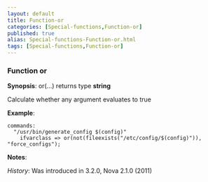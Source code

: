 ```yaml
---
layout: default
title: Function-or
categories: [Special-functions,Function-or]
published: true
alias: Special-functions-Function-or.html
tags: [Special-functions,Function-or]
---
```


### Function or

**Synopsis**: or(...) returns type **string**

  

Calculate whether any argument evaluates to true

**Example**:  
   

```cf3
commands:
  "/usr/bin/generate_config $(config)"
    ifvarclass => or(not(fileexists("/etc/config/$(config)")), "force_configs");
```

**Notes**:  
   
 *History*: Was introduced in 3.2.0, Nova 2.1.0 (2011)
